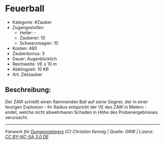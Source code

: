 # Feuerball

- Kategorie: #Zauber
- Zugangsstufen:
  - Heiler: -
  - Zauberer: 10
  - Schwarzmagier: 10
- Kosten: 460
- Zauberbonus: 3
- Dauer: Augenblicklich
- Reichweite: VE x 10 m
- Abklingzeit: 10 KR
- Art: Zielzauber

## Beschreibung:

Der ZAW schießt einen flammenden Ball auf seine Gegner, der in einer feurigen Explosion - ihr Radius entspricht der VE des ZAW in Metern - endet, welche nicht abwehrbaren Schaden in Höhe des Probenergebnisses verursacht.


---

_Fanwerk für [Dungeonslayers](https://www.dungeonslayers.net/) (C) Christian Kennig | Quelle: GRW | Lizenz: [CC BY-NC-SA 3.0 DE](https://creativecommons.org/licenses/by-nc-sa/3.0/de/)_
